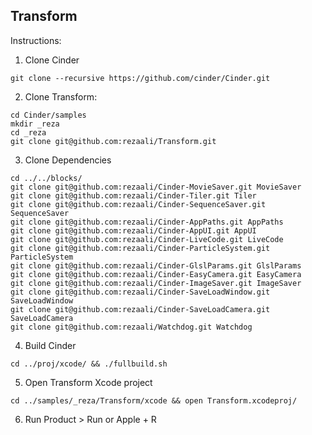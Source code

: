 Transform
---

Instructions:
1. Clone Cinder
```
git clone --recursive https://github.com/cinder/Cinder.git
```
2. Clone Transform:
```
cd Cinder/samples
mkdir _reza
cd _reza
git clone git@github.com:rezaali/Transform.git
```

3. Clone Dependencies
```
cd ../../blocks/
git clone git@github.com:rezaali/Cinder-MovieSaver.git MovieSaver
git clone git@github.com:rezaali/Cinder-Tiler.git Tiler
git clone git@github.com:rezaali/Cinder-SequenceSaver.git SequenceSaver
git clone git@github.com:rezaali/Cinder-AppPaths.git AppPaths
git clone git@github.com:rezaali/Cinder-AppUI.git AppUI
git clone git@github.com:rezaali/Cinder-LiveCode.git LiveCode
git clone git@github.com:rezaali/Cinder-ParticleSystem.git ParticleSystem
git clone git@github.com:rezaali/Cinder-GlslParams.git GlslParams
git clone git@github.com:rezaali/Cinder-EasyCamera.git EasyCamera
git clone git@github.com:rezaali/Cinder-ImageSaver.git ImageSaver
git clone git@github.com:rezaali/Cinder-SaveLoadWindow.git SaveLoadWindow
git clone git@github.com:rezaali/Cinder-SaveLoadCamera.git SaveLoadCamera
git clone git@github.com:rezaali/Watchdog.git Watchdog
```

4. Build Cinder
```
cd ../proj/xcode/ && ./fullbuild.sh
```

5. Open Transform Xcode project
```
cd ../samples/_reza/Transform/xcode && open Transform.xcodeproj/
```

6. Run
Product > Run or Apple + R



